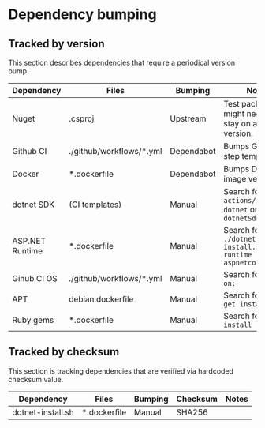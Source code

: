 # Dependency bumping

## Tracked by version

This section describes dependencies that require a periodical version bump.

| Dependency | Files | Bumping | Notes |
|-|-|-|-|
| Nuget | .csproj | Upstream | Test packages might need to stay on a certain version. |
| Github CI | ./github/workflows/*.yml | Dependabot | Bumps Github step templates |
| Docker | *.dockerfile | Dependabot | Bumps Docker image versions |
| dotnet SDK | (CI templates) | Manual | Search for ```actions/setup-dotnet``` or ```dotnetSdkVersion:``` |
| ASP.NET Runtime | *.dockerfile | Manual | Search for ```./dotnet-install.sh --runtime aspnetcore``` |
| Gihub CI OS | ./github/workflows/*.yml | Manual | Search for ```runs-on:``` |
| APT | debian.dockerfile | Manual | Search for ```apt-get install``` |
| Ruby gems | *.dockerfile | Manual | Search for ```gem install``` |

## Tracked by checksum

This section is tracking dependencies that are verified via hardcoded checksum value.

| Dependency | Files | Bumping | Checksum | Notes |
|-|-|-|-|-|
| dotnet-install.sh | *.dockerfile | Manual | SHA256 | |


